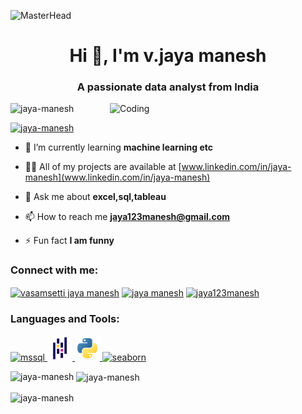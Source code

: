 ![MasterHead](https://greenartha-newgara.azurewebsites.net/task_data/files/1470658958banner-bigdata.jpg)
<h1 align="center">Hi 👋, I'm v.jaya manesh</h1>
<h3 align="center">A passionate data analyst from India</h3>
<img align="right" alt="Coding" width="345" src="https://soyhorizonte.com/wp-content/uploads/2020/01/analitycs_giphy.gif">

<p align="left"> <img src="https://komarev.com/ghpvc/?username=jaya-manesh&label=Profile%20views&color=0e75b6&style=flat" alt="jaya-manesh" /> </p>

<p align="left"> <a href="https://github.com/ryo-ma/github-profile-trophy"><img src="https://github-profile-trophy.vercel.app/?username=jaya-manesh" alt="jaya-manesh" /></a> </p>

- 🌱 I’m currently learning **machine learning etc**

- 👨‍💻 All of my projects are available at [www.linkedin.com/in/jaya-manesh](www.linkedin.com/in/jaya-manesh)

- 💬 Ask me about **excel,sql,tableau**

- 📫 How to reach me **jaya123manesh@gmail.com**

- ⚡ Fun fact **I am funny**

<h3 align="left">Connect with me:</h3>
<p align="left">
<a href="https://linkedin.com/in/vasamsetti jaya manesh" target="blank"><img align="center" src="https://raw.githubusercontent.com/rahuldkjain/github-profile-readme-generator/master/src/images/icons/Social/linked-in-alt.svg" alt="vasamsetti jaya manesh" height="30" width="40" /></a>
<a href="https://kaggle.com/jaya manesh" target="blank"><img align="center" src="https://raw.githubusercontent.com/rahuldkjain/github-profile-readme-generator/master/src/images/icons/Social/kaggle.svg" alt="jaya manesh" height="30" width="40" /></a>
<a href="https://www.hackerrank.com/jaya123manesh" target="blank"><img align="center" src="https://raw.githubusercontent.com/rahuldkjain/github-profile-readme-generator/master/src/images/icons/Social/hackerrank.svg" alt="jaya123manesh" height="30" width="40" /></a>
</p>

<h3 align="left">Languages and Tools:</h3>
<p align="left"> <a href="https://www.microsoft.com/en-us/sql-server" target="_blank" rel="noreferrer"> <img src="https://www.svgrepo.com/show/303229/microsoft-sql-server-logo.svg" alt="mssql" width="40" height="40"/> </a> <a href="https://pandas.pydata.org/" target="_blank" rel="noreferrer"> <img src="https://raw.githubusercontent.com/devicons/devicon/2ae2a900d2f041da66e950e4d48052658d850630/icons/pandas/pandas-original.svg" alt="pandas" width="40" height="40"/> </a> <a href="https://www.python.org" target="_blank" rel="noreferrer"> <img src="https://raw.githubusercontent.com/devicons/devicon/master/icons/python/python-original.svg" alt="python" width="40" height="40"/> </a> <a href="https://seaborn.pydata.org/" target="_blank" rel="noreferrer"> <img src="https://seaborn.pydata.org/_images/logo-mark-lightbg.svg" alt="seaborn" width="40" height="40"/> </a> </p>

<p><img align="left" src="https://github-readme-stats.vercel.app/api/top-langs?username=jaya-manesh&show_icons=true&locale=en&layout=compact" alt="jaya-manesh" /></p>

<p>&nbsp;<img align="center" src="https://github-readme-stats.vercel.app/api?username=jaya-manesh&show_icons=true&locale=en" alt="jaya-manesh" /></p>

<p><img align="center" src="https://github-readme-streak-stats.herokuapp.com/?user=jaya-manesh&" alt="jaya-manesh" /></p>
